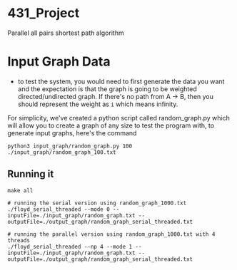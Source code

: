 # 431_Project
Parallel all pairs shortest path algorithm

# Input Graph Data
* to test the system, you would need to first generate the data you want and the expectation is that the graph is going to be weighted directed/undirected graph. If there's no path from A -> B, then you should represent the weight as `i` which means infinity. 

For simplicity, we've created a python script called random_graph.py which will allow you to create a graph of any size to test the program with, to generate input graphs, here's the command

```
python3 input_graph/random_graph.py 100 ./input_graph/random_graph_100.txt

```

## Running it
```
make all

# running the serial version using random_graph_1000.txt
./floyd_serial_threaded --mode 0 --inputFile=./input_graph/random_graph.txt --outputFile=./output_graph/random_graph_serial_threaded.txt

# running the parallel version using random_graph_1000.txt with 4 threads
./floyd_serial_threaded --np 4 --mode 1 --inputFile=./input_graph/random_graph.txt --outputFile=./output_graph/random_graph_serial_threaded.txt

```

